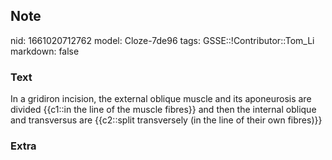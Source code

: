 ## Note
nid: 1661020712762
model: Cloze-7de96
tags: GSSE::!Contributor::Tom_Li
markdown: false

### Text
<div>
  In a gridiron incision, the external oblique muscle and its
  aponeurosis are divided {{c1::in the line of the muscle fibres}}
  and then the internal oblique and transversus are {{c2::split
  transversely (in the line of their own fibres)}}
</div>

### Extra

